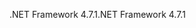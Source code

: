 <span data-ttu-id="d71ce-101">.NET Framework 4.7.1</span><span class="sxs-lookup"><span data-stu-id="d71ce-101">.NET Framework 4.7.1</span></span>
